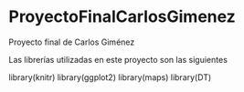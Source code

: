 # ProyectoFinalCarlosGimenez
Proyecto final de Carlos Giménez

Las librerías utilizadas en este proyecto son las siguientes

library(knitr)
library(ggplot2)
library(maps)
library(DT)

